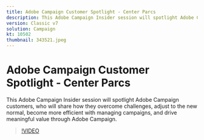 ```yaml
---
title: Adobe Campaign Customer Spotlight - Center Parcs
description: This Adobe Campaign Insider session will spotlight Adobe Campaign customers, who will share how they overcome challenges, adjust to the new normal, become more… (Descriptions should be between 60 and 160 characters)
version: Classic v7
solution: Campaign
kt: 10502
thumbnail: 343521.jpeg
---
```

# Adobe Campaign Customer Spotlight - Center Parcs

This Adobe Campaign Insider session will spotlight Adobe Campaign customers, who will share how they overcome challenges, adjust to the new normal, become more efficient with managing campaigns, and drive meaningful value through Adobe Campaign.

>[!VIDEO](https://video.tv.adobe.com/v/343521/?quality=12&learn=on)
